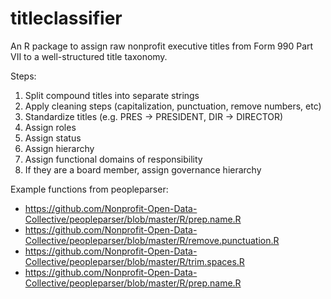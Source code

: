 # titleclassifier

An R package to assign raw nonprofit executive titles from Form 990 Part VII to a well-structured title taxonomy. 


Steps: 

1. Split compound titles into separate strings 
2. Apply cleaning steps (capitalization, punctuation, remove numbers, etc) 
3. Standardize titles (e.g. PRES -> PRESIDENT, DIR -> DIRECTOR) 
4. Assign roles 
5. Assign status 
6. Assign hierarchy 
7. Assign functional domains of responsibility 
8. If they are a board member, assign governance hierarchy 


Example functions from peopleparser: 

* https://github.com/Nonprofit-Open-Data-Collective/peopleparser/blob/master/R/prep.name.R
* https://github.com/Nonprofit-Open-Data-Collective/peopleparser/blob/master/R/remove.punctuation.R
* https://github.com/Nonprofit-Open-Data-Collective/peopleparser/blob/master/R/trim.spaces.R
* https://github.com/Nonprofit-Open-Data-Collective/peopleparser/blob/master/R/prep.name.R 
